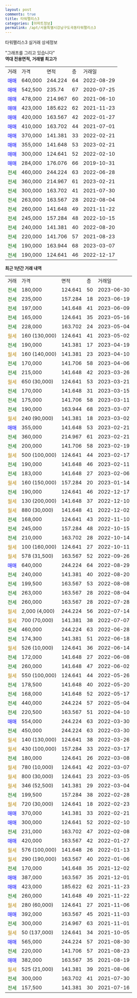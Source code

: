 ```yaml
---
layout: post
comments: true
title: 타워팰리스3
categories: [아파트정보]
permalink: /apt/서울특별시강남구도곡동타워팰리스3
---
```


타워팰리스3 실거래 상세정보

<script type="text/javascript">
  google.charts.load('current', {'packages':['line', 'corechart']});
  google.charts.setOnLoadCallback(drawChart);

  function drawChart() {
    var data = new google.visualization.DataTable();
    data.addColumn('date', '거래일');
    data.addColumn('number', "매매");
    data.addColumn('number', "전세");
    data.addColumn('number', "전매");

    data.addRows([[new Date(Date.parse("2023-06-30")), null, 180000, null], [new Date(Date.parse("2023-06-19")), null, 235000, null], [new Date(Date.parse("2023-06-09")), null, 197000, null], [new Date(Date.parse("2023-05-16")), null, 165000, null], [new Date(Date.parse("2023-05-04")), null, 228000, null], [new Date(Date.parse("2023-05-02")), null, null, null], [new Date(Date.parse("2023-04-19")), null, 190000, null], [new Date(Date.parse("2023-04-10")), null, null, null], [new Date(Date.parse("2023-04-06")), null, 170000, null], [new Date(Date.parse("2023-03-26")), null, 215000, null], [new Date(Date.parse("2023-03-21")), null, null, null], [new Date(Date.parse("2023-03-15")), null, 170000, null], [new Date(Date.parse("2023-03-11")), null, 175000, null], [new Date(Date.parse("2023-03-07")), null, 190000, null], [new Date(Date.parse("2023-03-02")), null, null, null], [new Date(Date.parse("2023-02-21")), 355000, null, null], [new Date(Date.parse("2023-02-21")), null, 360000, null], [new Date(Date.parse("2023-02-19")), null, 200000, null], [new Date(Date.parse("2023-02-17")), null, null, null], [new Date(Date.parse("2023-02-11")), null, 190000, null], [new Date(Date.parse("2023-02-06")), null, 183000, null], [new Date(Date.parse("2023-01-14")), null, null, null], [new Date(Date.parse("2022-12-17")), null, 190000, null], [new Date(Date.parse("2022-12-10")), null, null, null], [new Date(Date.parse("2022-12-02")), null, null, null], [new Date(Date.parse("2022-11-10")), null, 168000, null], [new Date(Date.parse("2022-10-15")), null, 245000, null], [new Date(Date.parse("2022-10-14")), null, 210000, null], [new Date(Date.parse("2022-10-11")), null, null, null], [new Date(Date.parse("2022-09-26")), null, null, null], [new Date(Date.parse("2022-08-29")), 640000, null, null], [new Date(Date.parse("2022-08-20")), null, 240000, null], [new Date(Date.parse("2022-08-08")), null, 199500, null], [new Date(Date.parse("2022-08-04")), null, 263000, null], [new Date(Date.parse("2022-07-28")), null, 260000, null], [new Date(Date.parse("2022-07-14")), null, null, null], [new Date(Date.parse("2022-07-07")), null, null, null], [new Date(Date.parse("2022-06-28")), null, 460000, null], [new Date(Date.parse("2022-06-18")), null, 174300, null], [new Date(Date.parse("2022-06-14")), null, null, null], [new Date(Date.parse("2022-06-08")), null, 172000, null], [new Date(Date.parse("2022-06-02")), null, 260000, null], [new Date(Date.parse("2022-05-26")), null, null, null], [new Date(Date.parse("2022-05-20")), null, 178500, null], [new Date(Date.parse("2022-05-17")), null, 168000, null], [new Date(Date.parse("2022-05-04")), null, 440000, null], [new Date(Date.parse("2022-04-10")), null, 220500, null], [new Date(Date.parse("2022-03-30")), 554000, null, null], [new Date(Date.parse("2022-03-30")), null, 450000, null], [new Date(Date.parse("2022-03-26")), null, null, null], [new Date(Date.parse("2022-03-17")), null, null, null], [new Date(Date.parse("2022-03-08")), null, 180000, null], [new Date(Date.parse("2022-03-07")), null, null, null], [new Date(Date.parse("2022-03-05")), null, null, null], [new Date(Date.parse("2022-03-04")), null, null, null], [new Date(Date.parse("2022-02-28")), null, 199500, null], [new Date(Date.parse("2022-02-23")), null, null, null], [new Date(Date.parse("2022-02-21")), 370000, null, null], [new Date(Date.parse("2022-02-10")), 300000, null, null], [new Date(Date.parse("2022-02-08")), null, 231000, null], [new Date(Date.parse("2022-01-27")), 420000, null, null], [new Date(Date.parse("2022-01-13")), null, null, null], [new Date(Date.parse("2022-01-06")), null, null, null], [new Date(Date.parse("2021-12-02")), null, 170000, null], [new Date(Date.parse("2021-12-01")), 387000, null, null], [new Date(Date.parse("2021-11-23")), 423000, null, null], [new Date(Date.parse("2021-11-22")), null, 260000, null], [new Date(Date.parse("2021-11-06")), null, null, null], [new Date(Date.parse("2021-11-03")), 392000, null, null], [new Date(Date.parse("2021-11-01")), null, 300000, null], [new Date(Date.parse("2021-10-05")), null, null, null], [new Date(Date.parse("2021-08-30")), 565000, null, null], [new Date(Date.parse("2021-08-23")), null, 220000, null], [new Date(Date.parse("2021-08-19")), 382000, null, null], [new Date(Date.parse("2021-08-06")), null, null, null], [new Date(Date.parse("2021-07-30")), null, 300000, null], [new Date(Date.parse("2021-07-16")), null, 157500, null]]);

    var options = {
      hAxis: {
        format: 'yyyy/MM/dd'
      },    
      lineWidth: 0,
      pointsVisible: true,    
      title: '최근 1년간 유형별 실거래가 분포',
      legend: { position: 'bottom' }
    };

    var formatter = new google.visualization.NumberFormat({pattern:'###,###'} );
    formatter.format(data, 1);
    formatter.format(data, 2);
    
    setTimeout(function() {
        var chart = new google.visualization.LineChart(document.getElementById('columnchart_material'));
        chart.draw(data, (options));
        document.getElementById('loading').style.display = 'none';
    }, 200);
  }
</script>


<div id="loading" style="z-index:20; display: block; margin-left: 0px">"그래프를 그리고 있습니다"</div>
<div id="columnchart_material" style="width: 95%; margin-left: 0px; display: block"></div>
<!-- contents start -->
<b>역대 전용면적, 거래별 최고가</b>
<table class="sortable">
    <tr>
      <td>거래</td>
      <td>가격</td>
      <td>면적</td>
      <td>층</td>
      <td>거래일</td>
    </tr>
        <tr>
          <td><a style="color: blue">매매</a></td>
          <td>640,000</td>
          <td>244.224</td>
          <td>64</td>
          <td>2022-08-29</td>
        </tr>            <tr>
          <td><a style="color: blue">매매</a></td>
          <td>542,500</td>
          <td>235.74</td>
          <td>67</td>
          <td>2020-07-25</td>
        </tr>            <tr>
          <td><a style="color: blue">매매</a></td>
          <td>478,000</td>
          <td>214.967</td>
          <td>60</td>
          <td>2021-06-10</td>
        </tr>            <tr>
          <td><a style="color: blue">매매</a></td>
          <td>423,000</td>
          <td>185.622</td>
          <td>62</td>
          <td>2021-11-23</td>
        </tr>            <tr>
          <td><a style="color: blue">매매</a></td>
          <td>420,000</td>
          <td>163.567</td>
          <td>42</td>
          <td>2022-01-27</td>
        </tr>            <tr>
          <td><a style="color: blue">매매</a></td>
          <td>410,000</td>
          <td>163.702</td>
          <td>44</td>
          <td>2021-07-01</td>
        </tr>            <tr>
          <td><a style="color: blue">매매</a></td>
          <td>370,000</td>
          <td>141.381</td>
          <td>33</td>
          <td>2022-02-21</td>
        </tr>            <tr>
          <td><a style="color: blue">매매</a></td>
          <td>355,000</td>
          <td>141.648</td>
          <td>53</td>
          <td>2023-02-21</td>
        </tr>            <tr>
          <td><a style="color: blue">매매</a></td>
          <td>300,000</td>
          <td>124.641</td>
          <td>52</td>
          <td>2022-02-10</td>
        </tr>            <tr>
          <td><a style="color: blue">매매</a></td>
          <td>284,000</td>
          <td>176.076</td>
          <td>66</td>
          <td>2019-10-31</td>
        </tr>        
        <tr>
              <td><a style="color: darkgreen">전세</a></td>
              <td>460,000</td>
              <td>244.224</td>
              <td>63</td>
              <td>2022-06-28</td>
            </tr>            <tr>
              <td><a style="color: darkgreen">전세</a></td>
              <td>360,000</td>
              <td>214.967</td>
              <td>61</td>
              <td>2023-02-21</td>
            </tr>            <tr>
              <td><a style="color: darkgreen">전세</a></td>
              <td>300,000</td>
              <td>163.702</td>
              <td>41</td>
              <td>2021-07-30</td>
            </tr>            <tr>
              <td><a style="color: darkgreen">전세</a></td>
              <td>263,000</td>
              <td>163.567</td>
              <td>28</td>
              <td>2022-08-04</td>
            </tr>            <tr>
              <td><a style="color: darkgreen">전세</a></td>
              <td>260,000</td>
              <td>141.648</td>
              <td>49</td>
              <td>2021-11-22</td>
            </tr>            <tr>
              <td><a style="color: darkgreen">전세</a></td>
              <td>245,000</td>
              <td>157.284</td>
              <td>48</td>
              <td>2022-10-15</td>
            </tr>            <tr>
              <td><a style="color: darkgreen">전세</a></td>
              <td>240,000</td>
              <td>141.381</td>
              <td>40</td>
              <td>2022-08-20</td>
            </tr>            <tr>
              <td><a style="color: darkgreen">전세</a></td>
              <td>220,000</td>
              <td>141.706</td>
              <td>57</td>
              <td>2021-08-23</td>
            </tr>            <tr>
              <td><a style="color: darkgreen">전세</a></td>
              <td>190,000</td>
              <td>163.944</td>
              <td>68</td>
              <td>2023-03-07</td>
            </tr>            <tr>
              <td><a style="color: darkgreen">전세</a></td>
              <td>190,000</td>
              <td>124.641</td>
              <td>46</td>
              <td>2022-12-17</td>
            </tr>        
    
</table>

<b>최근 1년간 거래 내역</b>

<table class="sortable">
    <tr>
      <td>거래</td>
      <td>가격</td>
      <td>면적</td>
      <td>층</td>
      <td>거래일</td>
    </tr>
    <tr>
      <td><a style="color: darkgreen">전세</a></td>
      <td>180,000</td>
      <td>124.641</td>
      <td>50</td>
      <td>2023-06-30</td>
    </tr>          <tr>
      <td><a style="color: darkgreen">전세</a></td>
      <td>235,000</td>
      <td>157.284</td>
      <td>18</td>
      <td>2023-06-19</td>
    </tr>          <tr>
      <td><a style="color: darkgreen">전세</a></td>
      <td>197,000</td>
      <td>141.648</td>
      <td>41</td>
      <td>2023-06-09</td>
    </tr>          <tr>
      <td><a style="color: darkgreen">전세</a></td>
      <td>165,000</td>
      <td>124.641</td>
      <td>35</td>
      <td>2023-05-16</td>
    </tr>          <tr>
      <td><a style="color: darkgreen">전세</a></td>
      <td>228,000</td>
      <td>163.702</td>
      <td>24</td>
      <td>2023-05-04</td>
    </tr>          <tr>
      <td><a style="color: darkgoldenrod">월세</a></td>
      <td>160 (130,000)</td>
      <td>124.641</td>
      <td>41</td>
      <td>2023-05-02</td>
    </tr>          <tr>
      <td><a style="color: darkgreen">전세</a></td>
      <td>190,000</td>
      <td>141.381</td>
      <td>17</td>
      <td>2023-04-19</td>
    </tr>          <tr>
      <td><a style="color: darkgoldenrod">월세</a></td>
      <td>160 (140,000)</td>
      <td>141.381</td>
      <td>23</td>
      <td>2023-04-10</td>
    </tr>          <tr>
      <td><a style="color: darkgreen">전세</a></td>
      <td>170,000</td>
      <td>141.706</td>
      <td>58</td>
      <td>2023-04-06</td>
    </tr>          <tr>
      <td><a style="color: darkgreen">전세</a></td>
      <td>215,000</td>
      <td>141.648</td>
      <td>42</td>
      <td>2023-03-26</td>
    </tr>          <tr>
      <td><a style="color: darkgoldenrod">월세</a></td>
      <td>650 (30,000)</td>
      <td>124.641</td>
      <td>53</td>
      <td>2023-03-21</td>
    </tr>          <tr>
      <td><a style="color: darkgreen">전세</a></td>
      <td>170,000</td>
      <td>141.648</td>
      <td>31</td>
      <td>2023-03-15</td>
    </tr>          <tr>
      <td><a style="color: darkgreen">전세</a></td>
      <td>175,000</td>
      <td>141.706</td>
      <td>58</td>
      <td>2023-03-11</td>
    </tr>          <tr>
      <td><a style="color: darkgreen">전세</a></td>
      <td>190,000</td>
      <td>163.944</td>
      <td>68</td>
      <td>2023-03-07</td>
    </tr>          <tr>
      <td><a style="color: darkgoldenrod">월세</a></td>
      <td>240 (90,000)</td>
      <td>141.381</td>
      <td>18</td>
      <td>2023-03-02</td>
    </tr>          <tr>
      <td><a style="color: blue">매매</a></td>
      <td>355,000</td>
      <td>141.648</td>
      <td>53</td>
      <td>2023-02-21</td>
    </tr>          <tr>
      <td><a style="color: darkgreen">전세</a></td>
      <td>360,000</td>
      <td>214.967</td>
      <td>61</td>
      <td>2023-02-21</td>
    </tr>          <tr>
      <td><a style="color: darkgreen">전세</a></td>
      <td>200,000</td>
      <td>141.706</td>
      <td>58</td>
      <td>2023-02-19</td>
    </tr>          <tr>
      <td><a style="color: darkgoldenrod">월세</a></td>
      <td>500 (100,000)</td>
      <td>124.641</td>
      <td>44</td>
      <td>2023-02-17</td>
    </tr>          <tr>
      <td><a style="color: darkgreen">전세</a></td>
      <td>190,000</td>
      <td>141.648</td>
      <td>46</td>
      <td>2023-02-11</td>
    </tr>          <tr>
      <td><a style="color: darkgreen">전세</a></td>
      <td>183,000</td>
      <td>141.648</td>
      <td>27</td>
      <td>2023-02-06</td>
    </tr>          <tr>
      <td><a style="color: darkgoldenrod">월세</a></td>
      <td>160 (150,000)</td>
      <td>157.284</td>
      <td>20</td>
      <td>2023-01-14</td>
    </tr>          <tr>
      <td><a style="color: darkgreen">전세</a></td>
      <td>190,000</td>
      <td>124.641</td>
      <td>46</td>
      <td>2022-12-17</td>
    </tr>          <tr>
      <td><a style="color: darkgoldenrod">월세</a></td>
      <td>130 (200,000)</td>
      <td>141.648</td>
      <td>37</td>
      <td>2022-12-10</td>
    </tr>          <tr>
      <td><a style="color: darkgoldenrod">월세</a></td>
      <td>880 (30,000)</td>
      <td>141.648</td>
      <td>41</td>
      <td>2022-12-02</td>
    </tr>          <tr>
      <td><a style="color: darkgreen">전세</a></td>
      <td>168,000</td>
      <td>124.641</td>
      <td>43</td>
      <td>2022-11-10</td>
    </tr>          <tr>
      <td><a style="color: darkgreen">전세</a></td>
      <td>245,000</td>
      <td>157.284</td>
      <td>48</td>
      <td>2022-10-15</td>
    </tr>          <tr>
      <td><a style="color: darkgreen">전세</a></td>
      <td>210,000</td>
      <td>163.702</td>
      <td>28</td>
      <td>2022-10-14</td>
    </tr>          <tr>
      <td><a style="color: darkgoldenrod">월세</a></td>
      <td>100 (160,000)</td>
      <td>124.641</td>
      <td>27</td>
      <td>2022-10-11</td>
    </tr>          <tr>
      <td><a style="color: darkgoldenrod">월세</a></td>
      <td>578 (31,500)</td>
      <td>163.567</td>
      <td>52</td>
      <td>2022-09-26</td>
    </tr>          <tr>
      <td><a style="color: blue">매매</a></td>
      <td>640,000</td>
      <td>244.224</td>
      <td>64</td>
      <td>2022-08-29</td>
    </tr>          <tr>
      <td><a style="color: darkgreen">전세</a></td>
      <td>240,000</td>
      <td>141.381</td>
      <td>40</td>
      <td>2022-08-20</td>
    </tr>          <tr>
      <td><a style="color: darkgreen">전세</a></td>
      <td>199,500</td>
      <td>163.567</td>
      <td>53</td>
      <td>2022-08-08</td>
    </tr>          <tr>
      <td><a style="color: darkgreen">전세</a></td>
      <td>263,000</td>
      <td>163.567</td>
      <td>28</td>
      <td>2022-08-04</td>
    </tr>          <tr>
      <td><a style="color: darkgreen">전세</a></td>
      <td>260,000</td>
      <td>163.567</td>
      <td>28</td>
      <td>2022-07-28</td>
    </tr>          <tr>
      <td><a style="color: darkgoldenrod">월세</a></td>
      <td>2,000 (4,000)</td>
      <td>244.224</td>
      <td>56</td>
      <td>2022-07-14</td>
    </tr>          <tr>
      <td><a style="color: darkgoldenrod">월세</a></td>
      <td>700 (70,000)</td>
      <td>141.381</td>
      <td>38</td>
      <td>2022-07-07</td>
    </tr>          <tr>
      <td><a style="color: darkgreen">전세</a></td>
      <td>460,000</td>
      <td>244.224</td>
      <td>63</td>
      <td>2022-06-28</td>
    </tr>          <tr>
      <td><a style="color: darkgreen">전세</a></td>
      <td>174,300</td>
      <td>141.381</td>
      <td>51</td>
      <td>2022-06-18</td>
    </tr>          <tr>
      <td><a style="color: darkgoldenrod">월세</a></td>
      <td>526 (10,000)</td>
      <td>124.641</td>
      <td>36</td>
      <td>2022-06-14</td>
    </tr>          <tr>
      <td><a style="color: darkgreen">전세</a></td>
      <td>172,000</td>
      <td>141.648</td>
      <td>27</td>
      <td>2022-06-08</td>
    </tr>          <tr>
      <td><a style="color: darkgreen">전세</a></td>
      <td>260,000</td>
      <td>141.648</td>
      <td>47</td>
      <td>2022-06-02</td>
    </tr>          <tr>
      <td><a style="color: darkgoldenrod">월세</a></td>
      <td>550 (100,000)</td>
      <td>124.641</td>
      <td>44</td>
      <td>2022-05-26</td>
    </tr>          <tr>
      <td><a style="color: darkgreen">전세</a></td>
      <td>178,500</td>
      <td>141.648</td>
      <td>40</td>
      <td>2022-05-20</td>
    </tr>          <tr>
      <td><a style="color: darkgreen">전세</a></td>
      <td>168,000</td>
      <td>141.648</td>
      <td>52</td>
      <td>2022-05-17</td>
    </tr>          <tr>
      <td><a style="color: darkgreen">전세</a></td>
      <td>440,000</td>
      <td>244.224</td>
      <td>57</td>
      <td>2022-05-04</td>
    </tr>          <tr>
      <td><a style="color: darkgreen">전세</a></td>
      <td>220,500</td>
      <td>163.567</td>
      <td>51</td>
      <td>2022-04-10</td>
    </tr>          <tr>
      <td><a style="color: blue">매매</a></td>
      <td>554,000</td>
      <td>244.224</td>
      <td>63</td>
      <td>2022-03-30</td>
    </tr>          <tr>
      <td><a style="color: darkgreen">전세</a></td>
      <td>450,000</td>
      <td>244.224</td>
      <td>63</td>
      <td>2022-03-30</td>
    </tr>          <tr>
      <td><a style="color: darkgoldenrod">월세</a></td>
      <td>140 (130,000)</td>
      <td>124.641</td>
      <td>38</td>
      <td>2022-03-26</td>
    </tr>          <tr>
      <td><a style="color: darkgoldenrod">월세</a></td>
      <td>430 (100,000)</td>
      <td>157.284</td>
      <td>33</td>
      <td>2022-03-17</td>
    </tr>          <tr>
      <td><a style="color: darkgreen">전세</a></td>
      <td>180,000</td>
      <td>124.641</td>
      <td>26</td>
      <td>2022-03-08</td>
    </tr>          <tr>
      <td><a style="color: darkgoldenrod">월세</a></td>
      <td>780 (10,000)</td>
      <td>124.641</td>
      <td>42</td>
      <td>2022-03-07</td>
    </tr>          <tr>
      <td><a style="color: darkgoldenrod">월세</a></td>
      <td>800 (30,000)</td>
      <td>124.641</td>
      <td>23</td>
      <td>2022-03-05</td>
    </tr>          <tr>
      <td><a style="color: darkgoldenrod">월세</a></td>
      <td>346 (52,500)</td>
      <td>141.381</td>
      <td>29</td>
      <td>2022-03-04</td>
    </tr>          <tr>
      <td><a style="color: darkgreen">전세</a></td>
      <td>199,500</td>
      <td>157.284</td>
      <td>38</td>
      <td>2022-02-28</td>
    </tr>          <tr>
      <td><a style="color: darkgoldenrod">월세</a></td>
      <td>720 (30,000)</td>
      <td>124.641</td>
      <td>18</td>
      <td>2022-02-23</td>
    </tr>          <tr>
      <td><a style="color: blue">매매</a></td>
      <td>370,000</td>
      <td>141.381</td>
      <td>33</td>
      <td>2022-02-21</td>
    </tr>          <tr>
      <td><a style="color: blue">매매</a></td>
      <td>300,000</td>
      <td>124.641</td>
      <td>52</td>
      <td>2022-02-10</td>
    </tr>          <tr>
      <td><a style="color: darkgreen">전세</a></td>
      <td>231,000</td>
      <td>163.702</td>
      <td>47</td>
      <td>2022-02-08</td>
    </tr>          <tr>
      <td><a style="color: blue">매매</a></td>
      <td>420,000</td>
      <td>163.567</td>
      <td>42</td>
      <td>2022-01-27</td>
    </tr>          <tr>
      <td><a style="color: darkgoldenrod">월세</a></td>
      <td>576 (100,000)</td>
      <td>141.648</td>
      <td>26</td>
      <td>2022-01-13</td>
    </tr>          <tr>
      <td><a style="color: darkgoldenrod">월세</a></td>
      <td>290 (190,000)</td>
      <td>163.567</td>
      <td>40</td>
      <td>2022-01-06</td>
    </tr>          <tr>
      <td><a style="color: darkgreen">전세</a></td>
      <td>170,000</td>
      <td>141.648</td>
      <td>35</td>
      <td>2021-12-02</td>
    </tr>          <tr>
      <td><a style="color: blue">매매</a></td>
      <td>387,000</td>
      <td>163.567</td>
      <td>35</td>
      <td>2021-12-01</td>
    </tr>          <tr>
      <td><a style="color: blue">매매</a></td>
      <td>423,000</td>
      <td>185.622</td>
      <td>62</td>
      <td>2021-11-23</td>
    </tr>          <tr>
      <td><a style="color: darkgreen">전세</a></td>
      <td>260,000</td>
      <td>141.648</td>
      <td>49</td>
      <td>2021-11-22</td>
    </tr>          <tr>
      <td><a style="color: darkgoldenrod">월세</a></td>
      <td>280 (60,000)</td>
      <td>124.641</td>
      <td>27</td>
      <td>2021-11-06</td>
    </tr>          <tr>
      <td><a style="color: blue">매매</a></td>
      <td>392,000</td>
      <td>163.567</td>
      <td>45</td>
      <td>2021-11-03</td>
    </tr>          <tr>
      <td><a style="color: darkgreen">전세</a></td>
      <td>300,000</td>
      <td>214.967</td>
      <td>63</td>
      <td>2021-11-01</td>
    </tr>          <tr>
      <td><a style="color: darkgoldenrod">월세</a></td>
      <td>50 (137,000)</td>
      <td>124.641</td>
      <td>34</td>
      <td>2021-10-05</td>
    </tr>          <tr>
      <td><a style="color: blue">매매</a></td>
      <td>565,000</td>
      <td>244.224</td>
      <td>57</td>
      <td>2021-08-30</td>
    </tr>          <tr>
      <td><a style="color: darkgreen">전세</a></td>
      <td>220,000</td>
      <td>141.706</td>
      <td>57</td>
      <td>2021-08-23</td>
    </tr>          <tr>
      <td><a style="color: blue">매매</a></td>
      <td>382,000</td>
      <td>163.567</td>
      <td>35</td>
      <td>2021-08-19</td>
    </tr>          <tr>
      <td><a style="color: darkgoldenrod">월세</a></td>
      <td>525 (21,000)</td>
      <td>141.381</td>
      <td>39</td>
      <td>2021-08-06</td>
    </tr>          <tr>
      <td><a style="color: darkgreen">전세</a></td>
      <td>300,000</td>
      <td>163.702</td>
      <td>41</td>
      <td>2021-07-30</td>
    </tr>          <tr>
      <td><a style="color: darkgreen">전세</a></td>
      <td>157,500</td>
      <td>141.381</td>
      <td>30</td>
      <td>2021-07-16</td>
    </tr>      </table>
<!-- contents end -->    

